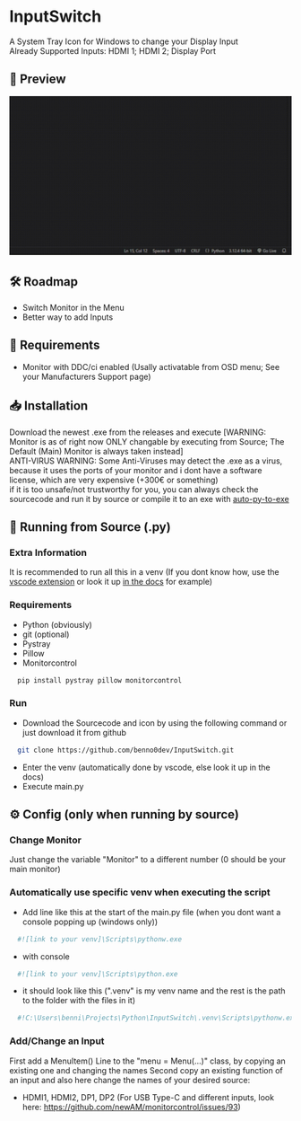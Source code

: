 
# InputSwitch

A System Tray Icon for Windows to change your Display Input \
Already Supported Inputs: HDMI 1; HDMI 2; Display Port


## 👀 Preview

![Preview](https://raw.githubusercontent.com/benno0dev/InputSwitch/refs/heads/main/preview_inputswitch.gif)

## 🛠️ Roadmap
- Switch Monitor in the Menu
- Better way to add Inputs

## 📄 Requirements
- Monitor with DDC/ci enabled (Usally activatable from OSD menu; See your Manufacturers Support page)

## 📥 Installation
Download the newest .exe from the releases and execute [WARNING: Monitor is as of right now ONLY changable by executing from Source; The Default (Main) Monitor is always taken instead] \
ANTI-VIRUS WARNING: Some Anti-Viruses may detect the .exe as a virus, because it uses the ports of your monitor and i dont have a software license, which are very expensive (+300€ or something) \
if it is too unsafe/not trustworthy for you, you can always check the sourcecode and run it by source or compile it to an exe with [auto-py-to-exe](https://pypi.org/project/auto-py-to-exe/)

## 👾 Running from Source (.py)
### Extra Information
It is recommended to run all this in a venv (If you dont know how, use the [vscode extension](https://marketplace.visualstudio.com/items/?itemName=ms-python.vscode-python-envs) or look it up [in the docs](https://docs.python.org/3/library/venv.html) for example)
### Requirements
- Python (obviously)
- git (optional)
- Pystray
- Pillow
- Monitorcontrol

```bash
  pip install pystray pillow monitorcontrol
```
### Run
- Download the Sourcecode and icon by using the following command or just download it from github
```bash
  git clone https://github.com/benno0dev/InputSwitch.git
```
- Enter the venv (automatically done by vscode, else look it up in the docs)
- Execute main.py

## ⚙️ Config (only when running by source)
### Change Monitor
Just change the variable "Monitor" to a different number (0 should be your main monitor)
### Automatically use specific venv when executing the script
- Add line like this at the start of the main.py file (when you dont want a console popping up (windows only))
```python
  #![link to your venv]\Scripts\pythonw.exe
```
- with console
```python
  #![link to your venv]\Scripts\python.exe
```
- it should look like this (".venv" is my venv name and the rest is the path to the folder with the files in it)
```python
  #!C:\Users\benni\Projects\Python\InputSwitch\.venv\Scripts\pythonw.exe
```
### Add/Change an Input
First add a MenuItem() Line to the "menu = Menu(...)" class, by copying an existing one and changing the names
Second copy an existing function of an input and also here change the names of your desired source:
- HDMI1, HDMI2, DP1, DP2 (For USB Type-C and different inputs, look here: https://github.com/newAM/monitorcontrol/issues/93)
